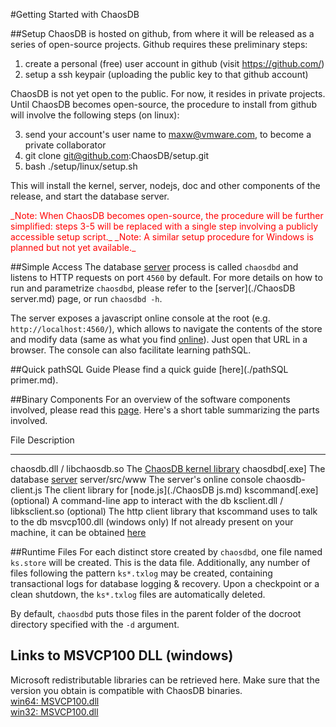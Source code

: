#Getting Started with ChaosDB

##Setup
ChaosDB is hosted on github, from where it will be released as a series of
open-source projects. Github requires these preliminary steps:

1. create a personal (free) user account in github (visit https://github.com/)
2. setup a ssh keypair (uploading the public key to that github account)

ChaosDB is not yet open to the public. For now, it resides in private projects.
Until ChaosDB becomes open-source, the procedure to install from github
will involve the following steps (on linux):

3. send your account's user name to maxw@vmware.com, to become a private collaborator
4. git clone git@github.com:ChaosDB/setup.git
5. bash ./setup/linux/setup.sh

This will install the kernel, server, nodejs, doc and other components of the release,
and start the database server.

<p style="color:red">
_Note: When ChaosDB becomes open-source, the procedure will be further simplified:
steps 3-5 will be replaced with a single step involving a publicly accessible setup script._  
_Note: A similar setup procedure for Windows is planned but not yet available._  
</p>

##Simple Access
The database [server](./terminology.md#server) process is called `chaosdbd`
and listens to HTTP requests on port `4560` by default. For more details on how to run
and parametrize `chaosdbd`, please refer to the [server](./ChaosDB server.md) page,
or run `chaosdbd -h`.

The server exposes a javascript online console at the root (e.g. `http://localhost:4560/`), 
which allows to navigate the contents of the store and modify data (same as what you find
[online](http://ChaosDB.cloudfoundry.com)). Just open that URL
in a browser. The console can also facilitate learning pathSQL.

##Quick pathSQL Guide
Please find a quick guide [here](./pathSQL primer.md).

##Binary Components
For an overview of the software components involved, please read this [page](./terminology.md#software-components).
Here's a short table summarizing the parts involved.  

File                             Description
---------------------------      -----------
chaosdb.dll / libchaosdb.so      The [ChaosDB kernel library](./terminology.md#chaosdb)
chaosdbd[.exe]                   The database [server](./terminology.md#server)
server/src/www                   The server's online console
chaosdb-client.js                The client library for [node.js](./ChaosDB js.md)
kscommand[.exe]                  (optional) A command-line app to interact with the db
ksclient.dll / libksclient.so    (optional) The http client library that kscommand uses to talk to the db
msvcp100.dll (windows only)      If not already present on your machine, it can be obtained [here](#links-to-msvcp100-dll)

##Runtime Files
For each distinct store created by `chaosdbd`, one file named `ks.store` will be created. This is the data file.
Additionally, any number of files following the pattern `ks*.txlog` may be created, containing transactional
logs for database logging & recovery. Upon a checkpoint or a clean shutdown, the `ks*.txlog` files are automatically deleted.

By default, `chaosdbd` puts those files in the parent folder of the docroot directory specified with the `-d` argument.

## Links to MSVCP100 DLL (windows)
Microsoft redistributable libraries can be retrieved here.  Make sure that the version you obtain is compatible with ChaosDB binaries.  
[win64: MSVCP100.dll](http://www.microsoft.com/downloads/en/confirmation.aspx?FamilyID=bd512d9e-43c8-4655-81bf-9350143d5867)  
[win32: MSVCP100.dll](http://www.microsoft.com/downloads/en/details.aspx?displaylang=en&FamilyID=a7b7a05e-6de6-4d3a-a423-37bf0912db84#AffinityDownloads)  
